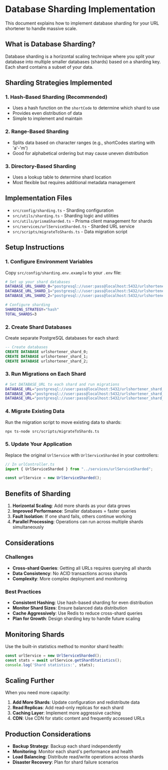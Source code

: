 # Database Sharding Implementation

This document explains how to implement database sharding for your URL shortener to handle massive scale.

## What is Database Sharding?

Database sharding is a horizontal scaling technique where you split your database into multiple smaller databases (shards) based on a sharding key. Each shard contains a subset of your data.

## Sharding Strategies Implemented

### 1. Hash-Based Sharding (Recommended)
- Uses a hash function on the `shortCode` to determine which shard to use
- Provides even distribution of data
- Simple to implement and maintain

### 2. Range-Based Sharding
- Splits data based on character ranges (e.g., shortCodes starting with 'a'-'m')
- Good for alphabetical ordering but may cause uneven distribution

### 3. Directory-Based Sharding
- Uses a lookup table to determine shard location
- Most flexible but requires additional metadata management

## Implementation Files

- `src/config/sharding.ts` - Sharding configuration
- `src/utils/sharding.ts` - Sharding logic and utilities
- `src/utils/prismaSharded.ts` - Prisma client management for shards
- `src/services/urlServiceSharded.ts` - Sharded URL service
- `src/scripts/migrateToShards.ts` - Data migration script

## Setup Instructions

### 1. Configure Environment Variables

Copy `src/config/sharding.env.example` to your `.env` file:

```bash
# Set up your shard databases
DATABASE_URL_SHARD_0="postgresql://user:pass@localhost:5432/urlshortener_shard_0"
DATABASE_URL_SHARD_1="postgresql://user:pass@localhost:5432/urlshortener_shard_1"
DATABASE_URL_SHARD_2="postgresql://user:pass@localhost:5432/urlshortener_shard_2"

# Configure sharding
SHARDING_STRATEGY="hash"
TOTAL_SHARDS=3
```

### 2. Create Shard Databases

Create separate PostgreSQL databases for each shard:

```sql
-- Create databases
CREATE DATABASE urlshortener_shard_0;
CREATE DATABASE urlshortener_shard_1;
CREATE DATABASE urlshortener_shard_2;
```

### 3. Run Migrations on Each Shard

```bash
# Set DATABASE_URL to each shard and run migrations
DATABASE_URL="postgresql://user:pass@localhost:5432/urlshortener_shard_0" npx prisma migrate deploy
DATABASE_URL="postgresql://user:pass@localhost:5432/urlshortener_shard_1" npx prisma migrate deploy
DATABASE_URL="postgresql://user:pass@localhost:5432/urlshortener_shard_2" npx prisma migrate deploy
```

### 4. Migrate Existing Data

Run the migration script to move existing data to shards:

```bash
npx ts-node src/scripts/migrateToShards.ts
```

### 5. Update Your Application

Replace the original `UrlService` with `UrlServiceSharded` in your controllers:

```typescript
// In urlController.ts
import { UrlServiceSharded } from "../services/urlServiceSharded";

const urlService = new UrlServiceSharded();
```

## Benefits of Sharding

1. **Horizontal Scaling**: Add more shards as your data grows
2. **Improved Performance**: Smaller databases = faster queries
3. **Fault Isolation**: If one shard fails, others continue working
4. **Parallel Processing**: Operations can run across multiple shards simultaneously

## Considerations

### Challenges
- **Cross-shard Queries**: Getting all URLs requires querying all shards
- **Data Consistency**: No ACID transactions across shards
- **Complexity**: More complex deployment and monitoring

### Best Practices
- **Consistent Hashing**: Use hash-based sharding for even distribution
- **Monitor Shard Sizes**: Ensure balanced data distribution
- **Cache Aggressively**: Use Redis to reduce cross-shard queries
- **Plan for Growth**: Design sharding key to handle future scaling

## Monitoring Shards

Use the built-in statistics method to monitor shard health:

```typescript
const urlService = new UrlServiceSharded();
const stats = await urlService.getShardStatistics();
console.log('Shard statistics:', stats);
```

## Scaling Further

When you need more capacity:

1. **Add More Shards**: Update configuration and redistribute data
2. **Read Replicas**: Add read-only replicas for each shard
3. **Caching Layer**: Implement more aggressive caching
4. **CDN**: Use CDN for static content and frequently accessed URLs

## Production Considerations

- **Backup Strategy**: Backup each shard independently
- **Monitoring**: Monitor each shard's performance and health
- **Load Balancing**: Distribute read/write operations across shards
- **Disaster Recovery**: Plan for shard failure scenarios

